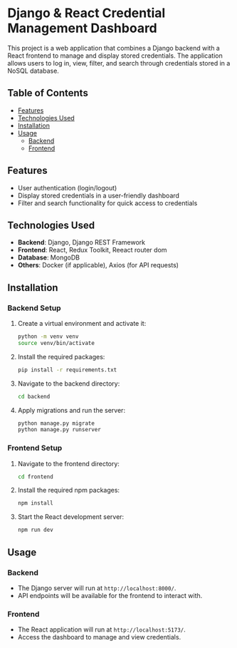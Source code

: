 # Django & React Credential Management Dashboard

This project is a web application that combines a Django backend with a React frontend to manage and display stored credentials. The application allows users to log in, view, filter, and search through credentials stored in a NoSQL database.

## Table of Contents

- [Features](#features)
- [Technologies Used](#technologies-used)
- [Installation](#installation)
- [Usage](#usage)
  - [Backend](#backend)
  - [Frontend](#frontend)

## Features

- User authentication (login/logout)
- Display stored credentials in a user-friendly dashboard
- Filter and search functionality for quick access to credentials

## Technologies Used

- **Backend**: Django, Django REST Framework
- **Frontend**: React, Redux Toolkit, Reeact router dom
- **Database**: MongoDB
- **Others**: Docker (if applicable), Axios (for API requests)

## Installation

### Backend Setup

1. Create a virtual environment and activate it:
   ```bash
   python -m venv venv
   source venv/bin/activate
   ```

2. Install the required packages:
   ```bash
   pip install -r requirements.txt
   ```

1. Navigate to the backend directory:
   ```bash
   cd backend
   ```

4. Apply migrations and run the server:
   ```bash
   python manage.py migrate
   python manage.py runserver
   ```

### Frontend Setup

1. Navigate to the frontend directory:
   ```bash
   cd frontend
   ```

2. Install the required npm packages:
   ```bash
   npm install
   ```

3. Start the React development server:
   ```bash
   npm run dev
   ```

## Usage

### Backend

- The Django server will run at `http://localhost:8000/`.
- API endpoints will be available for the frontend to interact with.

### Frontend

- The React application will run at `http://localhost:5173/`.
- Access the dashboard to manage and view credentials.


